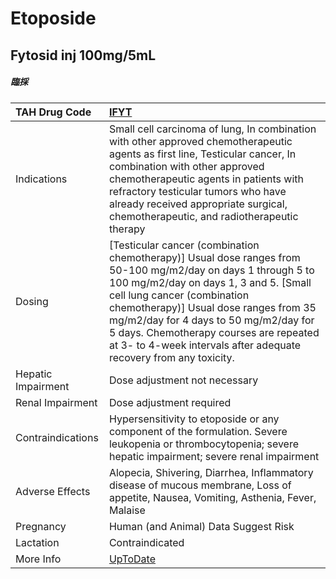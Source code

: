 # Etoposide

## Fytosid inj 100mg/5mL

##### 臨採

| TAH Drug Code      | [IFYT](https://www.tahsda.org.tw/drugs/hissearch.php?drug_code=IFYT)                                                                                                                                                                                                                                                                                                                  |
|:-------------------|:--------------------------------------------------------------------------------------------------------------------------------------------------------------------------------------------------------------------------------------------------------------------------------------------------------------------------------------------------------------------------------------|
| Indications        | Small cell carcinoma of lung, In combination with other approved chemotherapeutic agents as first line, Testicular cancer, In combination with other approved chemotherapeutic agents in patients with refractory testicular tumors who have already received appropriate surgical, chemotherapeutic, and radiotherapeutic therapy                                                    |
| Dosing             | [Testicular cancer (combination chemotherapy)] Usual dose ranges from 50-100 mg/m2/day on days 1 through 5 to 100 mg/m2/day on days 1, 3 and 5. [Small cell lung cancer (combination chemotherapy)] Usual dose ranges from 35 mg/m2/day for 4 days to 50 mg/m2/day for 5 days. Chemotherapy courses are repeated at 3- to 4-week intervals after adequate recovery from any toxicity. |
| Hepatic Impairment | Dose adjustment not necessary                                                                                                                                                                                                                                                                                                                                                         |
| Renal Impairment   | Dose adjustment required                                                                                                                                                                                                                                                                                                                                                              |
| Contraindications  | Hypersensitivity to etoposide or any component of the formulation. Severe leukopenia or thrombocytopenia; severe hepatic impairment; severe renal impairment                                                                                                                                                                                                                          |
| Adverse Effects    | Alopecia, Shivering, Diarrhea, Inflammatory disease of mucous membrane, Loss of appetite, Nausea, Vomiting, Asthenia, Fever, Malaise                                                                                                                                                                                                                                                  |
| Pregnancy          | Human (and Animal) Data Suggest Risk                                                                                                                                                                                                                                                                                                                                                  |
| Lactation          | Contraindicated                                                                                                                                                                                                                                                                                                                                                                       |
| More Info          | [UpToDate](https://www.uptodate.com/contents/etoposide-drug-information)                                                                                                                                                                                                                                                                                                              |

